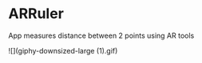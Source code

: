 # ARRuler

App measures distance between 2 points using AR tools

![](giphy-downsized-large (1).gif)
